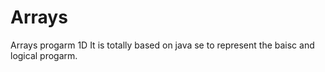 # Arrays
 Arrays progarm 1D 
 It is totally based on java se to represent the baisc and logical progarm.

